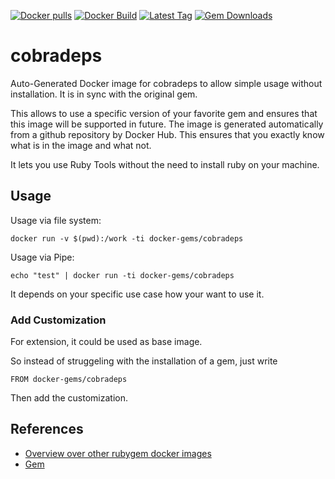 [![Docker pulls](https://img.shields.io/docker/pulls/rubygem/cobradeps.svg)](https://hub.docker.com/r/rubygem/cobradeps/)
[![Docker Build](https://img.shields.io/docker/automated/rubygem/cobradeps.svg)](https://hub.docker.com/r/rubygem/cobradeps/)
[![Latest Tag](https://img.shields.io/github/tag/docker-rubygem/cobradeps.svg)](https://hub.docker.com/r/rubygem/cobradeps/)
[![Gem Downloads](https://img.shields.io/gem/dt/cobradeps.svg)](https://rubygems.org/gems/cobradeps/)
# cobradeps

Auto-Generated Docker image for cobradeps to allow simple usage without installation.
It is in sync with the original gem.

This allows to use a specific version of your favorite gem and ensures that this image will be supported in future.
The image is generated automatically from a github repository by Docker Hub.
This ensures that you exactly know what is in the image and what not.

It lets you use Ruby Tools without the need to install ruby on your machine.

## Usage

Usage via file system:

`docker run -v $(pwd):/work -ti docker-gems/cobradeps`

Usage via Pipe:

`echo "test" | docker run -ti docker-gems/cobradeps`

It depends on your specific use case how your want to use it.

### Add Customization

For extension, it could be used as base image.

So instead of struggeling with the installation of a gem, just write

`FROM docker-gems/cobradeps`

Then add the customization.

## References

 - [Overview over other rubygem docker images](https://github.com/thinkbot/docker-rubygem)
 - [Gem](https://rubygems.org/gems/cobradeps/)
